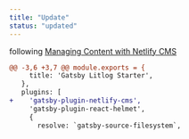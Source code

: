 ```yaml
---
title: "Update"
status: "updated"
---
```

following [Managing Content with Netlify CMS](https://www.gatsbyjs.org/docs/netlify-cms/)
```diff
@@ -3,6 +3,7 @@ module.exports = {
     title: 'Gatsby Litlog Starter',
   },
   plugins: [
+    'gatsby-plugin-netlify-cms',
     'gatsby-plugin-react-helmet',
     {
       resolve: `gatsby-source-filesystem`,
```